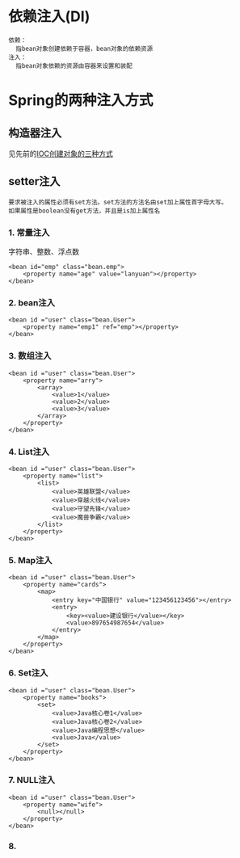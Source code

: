 # 依赖注入(DI)
    依赖：
      指bean对象创建依赖于容器，bean对象的依赖资源
    注入：
      指bean对象依赖的资源由容器来设置和装配
      
      
# Spring的两种注入方式


## 构造器注入

见先前的[IOC创建对象的三种方式](https://github.com/Lany-Java/Java/blob/master/Spring/IOC.md)
      
## setter注入
    要求被注入的属性必须有set方法。set方法的方法名由set加上属性首字母大写。
    如果属性是boolean没有get方法，并且是is加上属性名
    
### 1. 常量注入

   字符串、整数、浮点数
   ```
   <bean id="emp" class="bean.emp">
       <property name="age" value="lanyuan"></property>
   </bean>
   ```

### 2. bean注入

   ```
   <bean id ="user" class="bean.User">
       <property name="emp1" ref="emp"></property>
   </bean>
   ```

### 3. 数组注入

```
<bean id ="user" class="bean.User">
    <property name="arry">
        <array>
            <value>1</value>
            <value>2</value>
            <value>3</value>
        </array>
    </property>
</bean>
```

### 4. List注入

```
<bean id ="user" class="bean.User">
    <property name="list">
        <list>
            <value>英雄联盟</value>
            <value>穿越火线</value>
            <value>守望先锋</value>
            <value>魔兽争霸</value>
        </list>
    </property>
</bean>
```

### 5. Map注入

```
<bean id ="user" class="bean.User">
    <property name="cards">
        <map>
            <entry key="中国银行" value="123456123456"></entry>
            <entry>
                <key><value>建设银行</value></key>
                <value>897654987654</value>
            </entry>
        </map>
    </property>
</bean>
```

### 6. Set注入

```
<bean id ="user" class="bean.User">
    <property name="books">
        <set>
            <value>Java核心卷1</value>
            <value>Java核心卷2</value>
            <value>Java编程思想</value>
            <value>Java</value>
        </set>
    </property>
</bean>
```

### 7. NULL注入

```
<bean id ="user" class="bean.User">
    <property name="wife">
        <null></null>
    </property>
</bean>
```

### 8.
